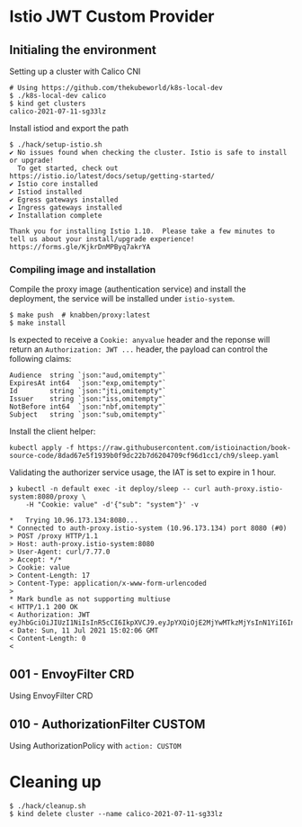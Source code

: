 # Istio JWT Custom Provider

## Initialing the environment

Setting up a cluster with Calico CNI

```
# Using https://github.com/thekubeworld/k8s-local-dev
$ ./k8s-local-dev calico
$ kind get clusters
calico-2021-07-11-sg33lz
```

Install istiod and export the path

```
$ ./hack/setup-istio.sh
✔ No issues found when checking the cluster. Istio is safe to install or upgrade!
  To get started, check out https://istio.io/latest/docs/setup/getting-started/
✔ Istio core installed                                                                                                 
✔ Istiod installed                                                                                                     
✔ Egress gateways installed                                                                                            
✔ Ingress gateways installed                                                                                           
✔ Installation complete                                                                                                

Thank you for installing Istio 1.10.  Please take a few minutes to tell us about your install/upgrade experience!  https://forms.gle/KjkrDnMPByq7akrYA
```

### Compiling image and installation

Compile the proxy image (authentication service) and install the deployment, the service
will be installed under `istio-system`.

```
$ make push  # knabben/proxy:latest
$ make install
```

Is expected to receive a `Cookie: anyvalue` header and the reponse will return an
`Authorization: JWT ...` header, the payload can control the following claims: 

```
Audience  string `json:"aud,omitempty"`
ExpiresAt int64  `json:"exp,omitempty"`
Id        string `json:"jti,omitempty"`
Issuer    string `json:"iss,omitempty"`
NotBefore int64  `json:"nbf,omitempty"`
Subject   string `json:"sub,omitempty"`
```

Install the client helper:

```
kubectl apply -f https://raw.githubusercontent.com/istioinaction/book-source-code/8dad67e5f1939b0f9dc22b7d6204709cf96d1cc1/ch9/sleep.yaml
```

Validating the authorizer service usage, the IAT is set to expire in 1 hour.

```
❯ kubectl -n default exec -it deploy/sleep -- curl auth-proxy.istio-system:8080/proxy \
    -H "Cookie: value" -d'{"sub": "system"}' -v

*   Trying 10.96.173.134:8080...
* Connected to auth-proxy.istio-system (10.96.173.134) port 8080 (#0)
> POST /proxy HTTP/1.1
> Host: auth-proxy.istio-system:8080
> User-Agent: curl/7.77.0
> Accept: */*
> Cookie: value
> Content-Length: 17
> Content-Type: application/x-www-form-urlencoded
> 
* Mark bundle as not supporting multiuse
< HTTP/1.1 200 OK
< Authorization: JWT eyJhbGciOiJIUzI1NiIsInR5cCI6IkpXVCJ9.eyJpYXQiOjE2MjYwMTkzMjYsInN1YiI6InN5c3RlbSJ9.WY2a4EbIoqR6kgwLOaAH9nslc2Yu9GzDT7DOyiguRRE
< Date: Sun, 11 Jul 2021 15:02:06 GMT
< Content-Length: 0
< 
```

## 001 - EnvoyFilter CRD

Using EnvoyFilter CRD

## 010 - AuthorizationFilter CUSTOM

Using AuthorizationPolicy with `action: CUSTOM`

# Cleaning up

```
$ ./hack/cleanup.sh
$ kind delete cluster --name calico-2021-07-11-sg33lz
```